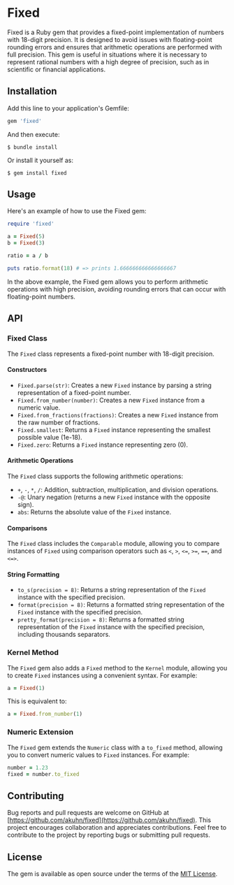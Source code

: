 # Fixed

Fixed is a Ruby gem that provides a fixed-point implementation of numbers with 18-digit precision. It is designed to avoid issues with floating-point rounding errors and ensures that arithmetic operations are performed with full precision. This gem is useful in situations where it is necessary to represent rational numbers with a high degree of precision, such as in scientific or financial applications.

## Installation

Add this line to your application's Gemfile:

```ruby
gem 'fixed'
```

And then execute:

    $ bundle install

Or install it yourself as:

    $ gem install fixed

## Usage

Here's an example of how to use the Fixed gem:

```ruby
require 'fixed'

a = Fixed(5)
b = Fixed(3)

ratio = a / b

puts ratio.format(18) # => prints 1.666666666666666667
```

In the above example, the Fixed gem allows you to perform arithmetic operations with high precision, avoiding rounding errors that can occur with floating-point numbers.

## API

### Fixed Class

The `Fixed` class represents a fixed-point number with 18-digit precision.

#### Constructors

- `Fixed.parse(str)`: Creates a new `Fixed` instance by parsing a string representation of a fixed-point number.
- `Fixed.from_number(number)`: Creates a new `Fixed` instance from a numeric value.
- `Fixed.from_fractions(fractions)`: Creates a new `Fixed` instance from the raw number of fractions.
- `Fixed.smallest`: Returns a `Fixed` instance representing the smallest possible value (1e-18).
- `Fixed.zero`: Returns a `Fixed` instance representing zero (0).

#### Arithmetic Operations

The `Fixed` class supports the following arithmetic operations:

- `+`, `-`, `*`, `/`: Addition, subtraction, multiplication, and division operations.
- `-@`: Unary negation (returns a new `Fixed` instance with the opposite sign).
- `abs`: Returns the absolute value of the `Fixed` instance.

#### Comparisons

The `Fixed` class includes the `Comparable` module, allowing you to compare instances of `Fixed` using comparison operators such as `<`, `>`, `<=`, `>=`, `==`, and `<=>`.

#### String Formatting

- `to_s(precision = 8)`: Returns a string representation of the `Fixed` instance with the specified precision.
- `format(precision = 8)`: Returns a formatted string representation of the `Fixed` instance with the specified precision.
- `pretty_format(precision = 8)`: Returns a formatted string representation of the `Fixed` instance with the specified precision, including thousands separators.

### Kernel Method

The `Fixed` gem also adds a `Fixed` method to the `Kernel` module, allowing you to create `Fixed` instances using a convenient syntax. For example:

```ruby
a = Fixed(1)
```

This is equivalent to:

```ruby
a = Fixed.from_number(1)
```

### Numeric Extension

The `Fixed` gem extends the `Numeric` class with a `to_fixed` method, allowing you to convert numeric values to `Fixed` instances. For example:

```ruby
number = 1.23
fixed = number.to_fixed
```

## Contributing

Bug reports and pull requests are welcome on GitHub at [https://github.com/akuhn/fixed](https://github.com/akuhn/fixed). This project encourages collaboration and appreciates contributions. Feel free to contribute to the project by reporting bugs or submitting pull requests.

## License

The gem is available as open source under the terms of the [MIT License](https://opensource.org/licenses/MIT).
